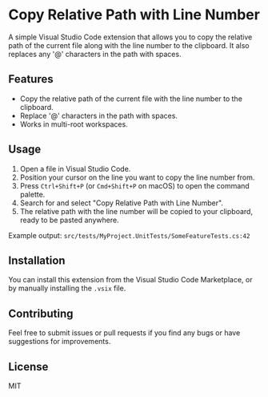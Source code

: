 # Copy Relative Path with Line Number

A simple Visual Studio Code extension that allows you to copy the relative path of the current file along with the line number to the clipboard. It also replaces any '@' characters in the path with spaces.

## Features

- Copy the relative path of the current file with the line number to the clipboard.
- Replace '@' characters in the path with spaces.
- Works in multi-root workspaces.

## Usage

1. Open a file in Visual Studio Code.
2. Position your cursor on the line you want to copy the line number from.
3. Press `Ctrl+Shift+P` (or `Cmd+Shift+P` on macOS) to open the command palette.
4. Search for and select "Copy Relative Path with Line Number".
5. The relative path with the line number will be copied to your clipboard, ready to be pasted anywhere.

Example output: `src/tests/MyProject.UnitTests/SomeFeatureTests.cs:42`

## Installation

You can install this extension from the Visual Studio Code Marketplace, or by manually installing the `.vsix` file.

## Contributing

Feel free to submit issues or pull requests if you find any bugs or have suggestions for improvements.

## License

MIT